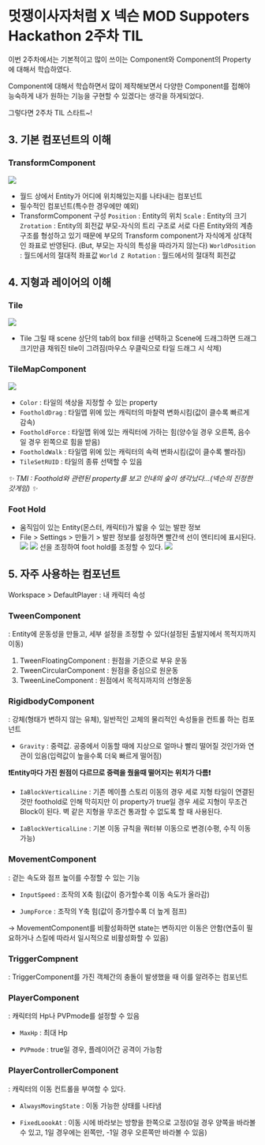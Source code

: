 # 멋쟁이사자처럼 X 넥슨 MOD Suppoters Hackathon 2주차 TIL

이번 2주차에서는 기본적이고 많이 쓰이는 Component와 Component의 Property에 대해서 학습하였다. 

Component에 대해서 학습하면서 많이 제작해보면서 다양한 Component를 접해야 능숙하게 내가 원하는 기능을 구현할 수 있겠다는 생각을 하게되었다. 

그렇다면 2주차 TIL 스타트~!
## 3. 기본 컴포넌트의 이해


### TransformComponent

![](https://velog.velcdn.com/images/eheo/post/ed0f61f9-f394-4d2b-bb10-60916792a0ee/image.png)

  - 월드 상에서 Entity가 어디에 위치해있는지를 나타내는 컴포넌트
  - 필수적인 컴포넌트(특수한 경우에만 예외)
  - TransformComponent 구성
`Position` : Entity의 위치
`Scale` : Entity의 크기
`Zrotation` : Entity의 회전값
부모-자식의 트리 구조로 서로 다른 Entity와의 계층 구조를 형성하고 있기 때문에 부모의 Transform component가 자식에게 상대적인 좌표로 반영된다. (But, 부모는 자식의 특성을 따라가지 않는다)
`WorldPosition` : 월드에서의 절대적 좌표값 
`World Z Rotation` : 월드에서의 절대적 회전값




## 4. 지형과 레이어의 이해


### Tile 
![](https://velog.velcdn.com/images/eheo/post/0899af33-f228-4151-83cb-a813db207139/image.png)
- Tile 그릴 때 scene 상단의 tab의  box fill을 선택하고 Scene에 드래그하면 드래그 크기만큼 채워진 tile이 그려짐(마우스 우클릭으로 타일 드래그 시 삭제)

### TileMapComponent
![](https://velog.velcdn.com/images/eheo/post/e7ca13a5-f365-4ada-ae15-332b7e73d8b4/image.png)

- `Color` : 타일의 색상을 지정할 수 있는 property
- `FootholdDrag` : 타일맵 위에 있는 캐릭터의 마찰력 변화시킴(값이 클수록 빠르게 감속)
- `FootholdForce` : 타일맵 위에 있는 캐릭터에 가하는 힘(양수일 경우 오른쪽, 음수일 경우 왼쪽으로 힘을 받음)
- `FootholdWalk` : 타일맵 위에 있는 캐릭터의 속력 변화시킴(값이 클수록 빨라짐)
- `TileSetRUID` : 타일의 종류 선택할 수 있음

_✨ TMI :  Foothold와 관련된 property를 보고 인내의 숲이 생각났다...(넥슨의 진정한 갓게임) ✨_

### Foot Hold
- 움직임이 있는 Entity(몬스터, 캐릭터)가 밟을 수 있는 발판 정보
- File > Settings > 만들기 > 발판 정보를 설정하면 빨간색 선이 엔티티에 표시된다. 
![](https://velog.velcdn.com/images/eheo/post/74d11136-270c-4abe-bd1e-b68ac64db140/image.png)
![](https://velog.velcdn.com/images/eheo/post/552c7586-21bb-4cb5-9210-3e39a5d17a4d/image.png)
선을 조정하여 foot hold를 조정할 수 있다.
![](https://velog.velcdn.com/images/eheo/post/698bfacb-6b60-4471-b9e1-9709c72f5a62/image.png)



## 5. 자주 사용하는 컴포넌트

Workspace > DefaultPlayer : 내 캐릭터 속성

### TweenComponent
: Entity에 운동성을 만들고, 세부 설정을 조정할 수 있다(설정된 출발지에서 목적지까지 이동)

1. TweenFloatingComponent : 원점을 기준으로 부유 운동
2. TweenCircularComponent : 원점을 중심으로 원운동
3. TweenLineComponent : 원점에서 목적지까지의 선형운동


### RigidbodyComponent
: 강체(형태가 변하지 않는 유체), 일반적인 고체의 물리적인 속성들을 컨트롤 하는 컴포넌트

- `Gravity` : 중력값. 공중에서 이동할 때에 지상으로 얼마나 빨리 떨어질 것인가와 연관이 있음(입력값이 높을수록 더욱 빠르게 떨어짐)

 **❗️Entity마다 가진 원점이 다르므로 중력을 줬을때 떨어지는 위치가 다름❗️**

- `IaBlockVerticalLine` : 기존 메이플 스토리 이동의 경우 세로 지형 타일이 연결된 것만 foothold로 인해 막히지만 이 property가 true일 경우 세로 지형이 무조건 Block이 된다. 벽 같은 지형을 무조건 통과할 수 없도록 할 때 사용된다.

- `IaBlockVerticalLine` : 기본 이동 규칙을 쿼터뷰 이동으로 변경(수평, 수직 이동 가능)

### MovementComponent
: 걷는 속도와 점프 높이를 수정할 수 있는 기능

- `InputSpeed` : 조작의 X축 힘(값이 증가할수록 이동 속도가 올라감)

- `JumpForce` : 조작의 Y축 힘(값이 증가할수록 더 높게 점프)

-> MovementComponent를 비활성화하면 state는 변하지만 이동은 안함(연출이 필요하거나 스킬에 따라서 일시적으로 비활성화할 수 있음)

### TriggerCompnent
: TriggerComponent를 가진 객체간의 충돌이 발생했을 때 이를 알려주는 컴포넌트


### PlayerComponent
: 캐릭터의 Hp나 PVPmode를 설정할 수 있음
- `MaxHp` : 최대 Hp

- `PVPmode` : true일 경우, 플레이어간 공격이 가능함
 

### PlayerControllerComponent
: 캐릭터의 이동 컨트롤을 부여할 수 있다.
- `AlwaysMovingState` : 이동 가능한 상태를 나타냄

- `FixedLoookAt` : 이동 시에 바라보는 방향을 한쪽으로 고정(0일 경우 양쪽을 바라볼 수 있고, 1일 경우에는 왼쪽만, -1일 경우 오른쪽만 바라볼 수 있음)
